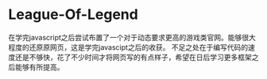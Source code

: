 # League-Of-Legend
在学完javascript之后尝试布置了一个对于动态要求更高的游戏类官网。能够很大程度的还原原网页，这是学完javascipt之后的收获。
不足之处在于编写代码的速度还是不够快，花了不少时间才将网页写的有点样子，希望在日后学习更多框架之后能够有所提高。
